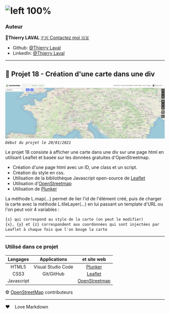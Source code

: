 # ![left 100%](https://raw.githubusercontent.com/thierry-laval/archives/master/images/logo-portfolio.png)

### Auteur

👤**Thierry LAVAL** [🇫🇷 Contactez moi 🇬🇧](<contact@thierrylaval.dev>)

* Github: [@Thierry Laval](https://github.com/thierry-laval)
* LinkedIn: [@Thierry Laval](https://www.linkedin.com/in/thierry-laval)

***

## 📎 Projet 18 - Création d'une carte dans une div

![left 100%](carte.jpg?raw=true)
_`Début du projet le 20/01/2021`_

Le projet 18 consiste à afficher une carte dans une div sur une page html en utilisant Leaflet et basée sur les données gratuites d'OpenStreetmap.

* Création d'une page html avec un ID, une class et un script.
* Création du style en css.
* Utilisation de la bibliothèque Javascript open-source de [Leaflet](https://leafletjs.com/)
* Utilisation d'[OpenStreetmap](https://www.openstreetmap.org/#map=6/43.874/11.580)
* Utilisation de [Plunker](https://plnkr.co/edit/)

La méthode L.map(...) permet de lier l'id de l'élément créé, puis de charger la carte avec la méthode L.tileLayer(...) en lui passant un template d'URL ou l'on peut voir 4 variables :

    {s} qui correspond au style de la carte (on peut le modifier)
    {x}, {y} et {z} correspondent aux coordonnées qui sont injectées par Leaflet à chaque fois que l'on bouge la carte

***

### Utilisé dans ce projet

| Langages       |    Applications    |     et site web      |
| :-------------: |:--------------:    |  :--------------:    |
| HTML5           | Visual Studio Code | [Plunker](https://plnkr.co/edit/?p=preview&preview) |
| CSS3            | Git/GitHub         | [Leaflet](https://leafletjs.com/) |
| Javascript      |                    | [OpenStreetmap](https://www.openstreetmap.org/#map=6/43.874/11.580) |

© <a href="https://www.openstreetmap.org/copyright">OpenStreetMap</a> contributeurs

***

&hearts;&nbsp;&nbsp;&nbsp;&nbsp;Love Markdown

